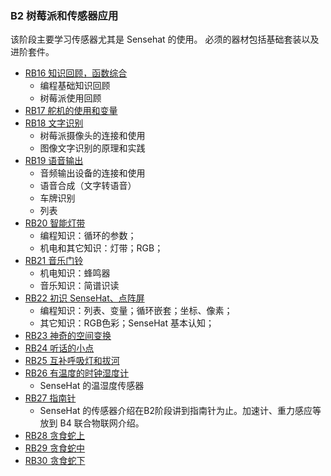 ### B2 树莓派和传感器应用

该阶段主要学习传感器尤其是 Sensehat 的使用。
必须的器材包括基础套装以及进阶套件。

- [RB16 知识回顾，函数综合](RB16.md)
    - 编程基础知识回顾
    - 树莓派使用回顾 
- [RB17 舵机的使用和变量](RB17.md)
- [RB18 文字识别](RB18.md)
    - 树莓派摄像头的连接和使用 
    - 图像文字识别的原理和实践
- [RB19 语音输出](RB19.md)
    - 音频输出设备的连接和使用
    - 语音合成（文字转语音）
    - 车牌识别
    - 列表
- [RB20 智能灯带](RB20.md)
    - 编程知识：循环的参数；
    - 机电和其它知识：灯带；RGB；
- [RB21 音乐门铃](RB21.md)
    - 机电知识：蜂鸣器
    - 音乐知识：简谱识读
- [RB22 初识 SenseHat、点阵屏](RB22.md)
    - 编程知识：列表、变量；循环嵌套；坐标、像素；
    - 其它知识：RGB色彩；SenseHat 基本认知；
- [RB23 神奇的空间变换](RB23.md)
- [RB24 听话的小点](RB24.md)
- [RB25 互补呼吸灯和拔河](RB25.md)
- [RB26 有温度的时钟湿度计](RB26.md)
    - SenseHat 的温湿度传感器
- [RB27 指南针](RB27.md)
    - SenseHat 的传感器介绍在B2阶段讲到指南针为止。加速计、重力感应等放到 B4 联合物联网介绍。
- [RB28 贪食蛇上](RB28.md)
- [RB29 贪食蛇中](RB29.md)
- [RB30 贪食蛇下](RB30.md)

